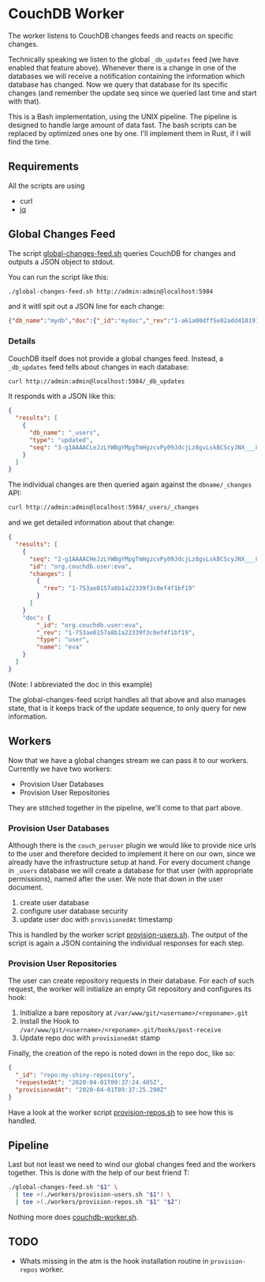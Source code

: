 # CouchDB Worker
The worker listens to CouchDB changes feeds and reacts on specific changes.

Technically speaking we listen to the global `_db_updates` feed (we have enabled that feature above). Whenever there is a change in one of the databases we will receive a notification containing the information which database has changed.
Now we query that database for its specific changes (and remember the update seq since we queried last time and start with that).

This is a Bash implementation, using the UNIX pipeline. The pipeline is designed to handle large amount of data fast. The bash scripts can be replaced by optimized ones one by one. I'll implement them in Rust, if I will find the time.


## Requirements
All the scripts are using

* curl
* [jq](https://stedolan.github.io/jq/)


## Global Changes Feed
The script [global-changes-feed.sh](global-changes-feed.sh) queries CouchDB for changes and outputs a JSON object to stdout.

You can run the script like this:
```sh
./global-changes-feed.sh http://admin:admin@localhost:5984
```

and it witll spit out a JSON line for each change:
```json
{"db_name":"mydb","doc":{"_id":"mydoc","_rev":"1-a61a00dff5e02add41819138aba3282d","foo":"bar"}
```

### Details
CouchDB itself does not provide a global changes feed. Instead, a `_db_updates` feed tells about changes in each database:

```sh
curl http://admin:admin@localhost:5984/_db_updates
```

It responds with a JSON like this:
```json
{
  "results": [
    {
      "db_name": "_users",
      "type": "updated",
      "seq": "3-g1AAAACLeJzLYWBgYMpgTmHgzcvPy09JdcjLz8gvLskBCScyJNX___8_K4M5kSkXKMCenGxmYmqQjK4Yh_Y8FiDJ0ACk_kNNYQSbYmGRaGqWaIauJwsAUPYqiA"
    }
  ]
}
```

The individual changes are then queried again against the `dbname/_changes` API:

```sh
curl http://admin:admin@localhost:5984/_users/_changes
```

and we get detailed information about that change:

```json
{
  "results": [
    {
      "seq": "2-g1AAAACHeJzLYWBgYMpgTmHgzcvPy09JdcjLz8gvLskBCScyJNX___8_K4M5kSkXKMBukJyUZmRsjq4Yh_Y8FiDJ0ACk_kNNYQCbYmSUnJpmZprCwFmal5KalpmXmpIFAKv-KQA",
      "id": "org.couchdb.user:eva",
      "changes": [
        {
          "rev": "1-753ae0157a8b1a22339f3c0ef4f1bf19"
        }
      ]
    }
    "doc": {
        "_id": "org.couchdb.user:eva",
        "_rev": "1-753ae0157a8b1a22339f3c0ef4f1bf19",
        "type": "user",
        "name": "eva"
    }
  ]
}
```
(Note: I abbreviated the doc in this example)

The global-changes-feed script handles all that above and also manages state, that is it keeps track of the update sequence, to only query for new information.


## Workers
Now that we have a global changes stream we can pass it to our workers. Currently we have two workers:

* Provision User Databases
* Provision User Repositories

They are stitched together in the pipeline, we'll come to that part above.


### Provision User Databases
Although there is the `couch_peruser` plugin we would like to provide nice urls to the user and therefore decided to implement it here on our own, since we already have the infrastructure setup at hand. For every document change in `_users` database we will create a database for that user (with appropriate permissions), named after the user. We note that down in the user document.

1. create user database
1. configure user database security
1. update user doc with `provisionedAt` timestamp

This is handled by the worker script [provision-users.sh](workers/provision-users.sh). The output of the script is again a JSON containing the individual responses for each step.


### Provision User Repositories
The user can create repository requests in their database. For each of such request, the worker will initialize an empty Git repository and configures its hook:

1. Initialize a bare repository at `/var/www/git/<username>/<reponame>.git`
2. Install the Hook to `/var/www/git/<username>/<reponame>.git/hooks/post-receive`
1. Update repo doc with `provisionedAt` stamp

Finally, the creation of the repo is noted down in the repo doc, like so:

```json
{
  "_id": "repo:my-shiny-repository",
  "requestedAt": "2020-04-01T09:37:24.405Z",
  "provisionedAt": "2020-04-01T09:37:25.290Z"
}
```

Have a look at the worker script [provision-repos.sh](workers/provision-repos.sh) to see how this is handled.


## Pipeline
Last but not least we need to wind our global changes feed and the workers together. This is done with the help of our best friend T:

```bash
./global-changes-feed.sh "$1" \
  | tee >(./workers/provision-users.sh "$1") \
  | tee >(./workers/provision-repos.sh "$1" "$2")
```

Nothing more does [couchdb-worker.sh](couchdb-worker.sh).


## TODO

* Whats missing in the atm is the hook installation routine in `provision-repos` worker.
